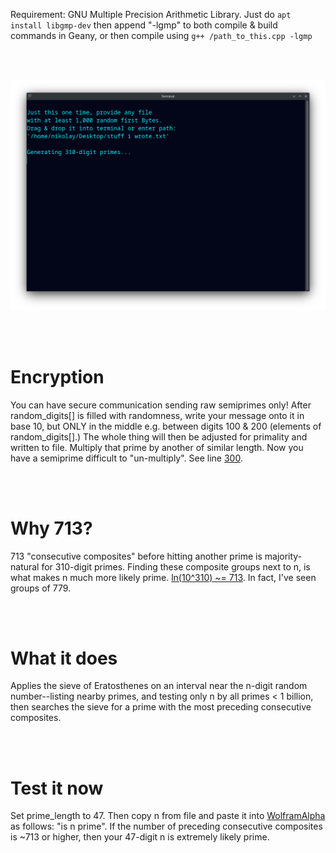 Requirement: GNU Multiple Precision Arithmetic Library.
Just do ```apt install libgmp-dev``` then append "-lgmp" to both compile & build
commands in Geany, or then compile using ```g++ /path_to_this.cpp -lgmp```

<br>
<br>

<p align="center">
  <img src="https://raw.githubusercontent.com/compromise-evident/ProximitySieve/main/Other/Terminal_7a2edfe8e17abb7037dd336b87d2d2c2e0d86d8ed5b2ef4b57d117c8a77fed0b.png">
</p>

<br>
<br>

# Encryption

You can have secure communication sending raw semiprimes only!
After random_digits[] is filled with randomness, write your message
onto it in base 10, but ONLY in the middle e.g.
between digits 100 & 200 (elements of random_digits[].)
The whole thing will then be adjusted for primality
and written to file. Multiply that prime by another
of similar length. Now you have a semiprime
difficult to "un-multiply".
See line [300](https://github.com/compromise-evident/ProximitySieve/blob/main/ProximitySieve.cpp#L300).

<br>
<br>

# Why 713?

713 "consecutive composites" before hitting another prime is
majority-natural for 310-digit primes. Finding these composite
groups next to n, is what makes n much more likely prime.
[ln(10^310) ~= 713](https://www.wolframalpha.com/input?i=natural+log+of+%2810%5E310%29).
In fact, I've seen groups of 779.

<br>
<br>

# What it does

Applies the sieve of Eratosthenes on an  interval near the n-digit
random number--listing nearby primes, and testing only n by all primes < 1 billion,
then searches the sieve for a prime with the most preceding consecutive composites.

<br>
<br>

# Test it now

Set prime_length to 47.
Then copy n from file and paste it into [WolframAlpha](https://www.wolframalpha.com/)
as follows: "is n prime". If the number of preceding consecutive composites
is ~713 or higher, then your 47-digit n is extremely likely prime.
